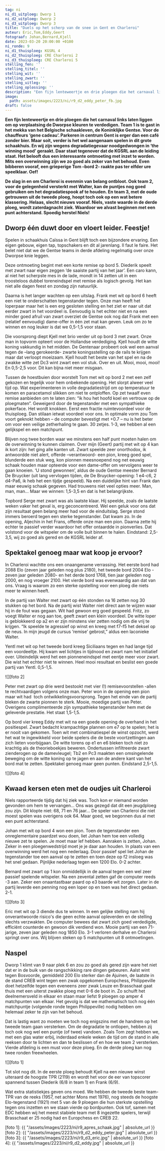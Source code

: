 ```yaml
---
tag: ni
ni_d1_uitploeg: Dworp 1
ni_d2_uitploeg: Dworp 2
ni_d3_uitploeg: Dworp 3
title: "Duels op het scherp van de snee in Gent en Charleroi"
auteur: Eric,Tom,Eddy,Geert 
fotograaf: Johan,Bernard,Kjell
date: 2023-03-20 20:00:00 +0100
ni_ronde: 9
ni_d1_thuisploeg: KGSRL 4
ni_d2_thuisploeg: CRE Charleroi 2
ni_d3_thuisploeg: CRE Charleroi 5
stelling_fen: ''
stelling_titel: ''
stelling_wit: ''
stelling_zwart: ''
stelling_uitleg: ''
stelling_oplossing: ''
description: "Een fijn lenteweertje en drie ploegen die het carnaval links laten liggen om op verplaatsing de Dworpse kleuren te verdedigen."
image:
  path: assets/images/2223/ni/r9_d2_eddy_peter_fb.jpg
draft: false
---
```

**Een fijn lenteweertje en drie ploegen die het carnaval links laten liggen om op verplaatsing de Dworpse kleuren te verdedigen. Team 1 is te gast in het mekka van het Belgische schaakleven, de Koninklijke Gentse. Voor de chauffeurs ‘gene cadeau’. Parkeren in centrum Gent is erger dan een café zonder bier. Maar soit, verder is het wel aangenaam spelen in dit grote schaakhuis. En wij zijn wegens degradatiegevaar noodgedwongen in ‘the winning mood’ geraakt. Daar staat tegenover dat de KGSRL aan de leiding staat. Het belooft dus een interessante ontmoeting met inzet te worden. Mits een overwinning zijn we zo goed als zeker van het behoud. Even bibberen vooraf, een grieperige Tom –bord 2- raakte pas ter elfder ure speelklaar. Oef!**<!--more-->

**De slag in en om Charleroi is evenmin van belang ontbloot. Ook team 2, voor de gelegenheid versterkt met Walter, kan de puntjes nog goed gebruiken om het degradatiespook af te houden. En team 3, met de oude getrouwen uit de tweede ploeg, hoopt toch ook op een wat betere klassering. Helaas, slecht nieuws vooraf. Niels, vaste waarde in de derde ploeg, wordt zaterdagnacht ziek. Waardoor we alvast beginnen met een punt achterstand. Spoedig herstel Niels!**

## Dworp één duwt door en vloert leider. Feestje!

Spelen in schaakhuis Caïssa in Gent blijft toch een bijzondere ervaring. Een eigen gebouw, eigen tap, topschakers en dit al jarenlang. Il faut le faire. Het belet niet dat we de Gentse teams in derde afdeling regelmatig over onze Dworpse knie leggen.

Deze ontmoeting begint met een korte remise op bord 5. Diederik speelt met zwart naar eigen zeggen ‘de saaiste partij van het jaar’. Een caro kann, al niet het scherpste mes in de lade, mondt in 14 zetten uit in een troosteloos dubbel toreneindspel met remise als logisch gevolg. Het kan niet alle dagen feest en zondag zijn natuurlijk.

Daarna is het langer wachten op een uitslag. Frank met wit op bord 6 heeft een niet te onderschatten tegenstander tegen. Onze man heeft het loperpaar maar het is een erg gesloten stelling en het ziet er naar uit dat eerder zwart in het voordeel is. Eenvoudig is het echter niet en na een minder goed afruil van zwart overziet de Gentse ook nog dat Frank met een (relatief eenvoudig) dame-offer in één zet mat kan geven. Leuk om zo te winnen en nog leuker is dat we 0,5-1,5 voor staan.

Die voorsprong diept Kjell met brio verder uit op bord 3 met zwart. Onze man in topvorm opteert voor de Hollandse verdediging. Kjell houdt de witte koning vakkundig in het midden. De Gentenaar probeert ook wel een aanval tegen de –lang gerokeerde- zwarte koningsstelling op de rails te krijgen maar dat verloopt moeizaam. Kjell houdt het beste van het spel en na de zwakke witte zet Dc3 wint zwart een vol stuk. Over en uit. Mooi, mooi, mooi! En 0,5-2,5 voor. Dit kan bijna niet meer misgaan.

Tussen de hoestbuien door worstelt Tom met wit op bord 2 met een zelf gekozen en tegelijk voor hem onbekende opening. Het slorpt alweer veel tijd op. Wat experimenteren in volle degradatiestrijd om op temperatuur te komen en paracetamol slikken om niet te ontploffen. Op zet twaalf even remise aanbieden om te laten zien: “ik hou het hoofd koel en vertrouw op de ploegmaten”.  Geweigerd door de tegenstander met een sympathieke pokerface.  Het wordt knokken.  Eerst een fractie ruimtevoordeel voor de thuisploeg.  Dan stilaan ietwat voordeel voor ons.  In optimale vorm zou Tom voort geknokt hebben – de computer bevestigt met +0.7 – nu is het beter om voor een veilige zetherhaling te gaan. 30 zetjes. 1-3, we hebben al een gelijkspel en een matchpunt.

Blijven nog twee borden waar we minstens een half punt moeten halen om de overwinning te kunnen claimen. Over mijn (Geert) partij met wit op 4 kan ik kort zijn: het ging alle kanten uit. Zwart speelde zeer onorthodox, ik antwoordde niet alert, offerde –verantwoord- een pion, kreeg goed spel, blunderde een stuk weg, kon pionnen meesnoepend nog net eeuwig schaak houden maar opteerde voor een dame-offer om vervolgens weer te gaan knoeien. ‘U stond gewonnen’, aldus de oude Gentse meester Bernard De Bruycker (uit lang vervlogen tijden, de De Bruycker-opening: 1 e4-c6, 2 d4-Pa6, ik heb het een tijdje gespeeld). Na een duidelijke hint van Frank dan maar eeuwig schaak gegeven. Had trouwens niet veel opties meer. Man, man, man... Maar we winnen: 1,5-3,5 en dat is het belangrijkste.

Topbord Serge met zwart was als laatste klaar. Hij speelde, zoals de laatste weken vaker het geval is, erg geconcentreerd. Wel een geluk voor ons dat zijn resultaat geen belang meer had voor de einduitslag. Serge stond immers beroerd tegen een sterke tegenstander. Dat kwam zo. In de opening, Aljechin in het Frans, offerde onze man een pion. Daarna zette hij echter te passief verder waardoor het offer ontaardde in pionverlies. Dat volstond voor de witspeler om de volle buit binnen te halen. Eindstand: 2,5-3,5, wij zo goed als gered en de KGSRL leider af.

## Spektakel genoeg maar wat koop je ervoor?

In Charleroi wachtte ons een onaangename verrassing. Het eerste bord had 2088 Elo (zeven jaar geleden nog plus 2180), het tweede bord 2004 Elo -zeven jaar geleden 2080- en het derde bord 1768, tien jaar geleden nog 2000, en nog vroeger 2100. Het vierde bord was evenwaardig aan dat van ons. Vraag is waarom zo een sterke opstelling voor een ploeg die niets meer te winnen heeft.

In de partij van Walter met zwart op één stonden na 16 zetten nog 30 stukken op het bord. Na de partij wist Walter niet direct aan te wijzen waar hij in de fout was gegaan. Wit had gewoon erg goed gespeeld. Fritz, zo voegt Walter er nog aan toe, geeft zwart een klein voordeel. De witte loper is geblokkeerd op a2 en er zijn minstens vier zetten nodig om die vrij te krijgen. “Ik speelde te agressief op winst en kreeg met f7-f5 het deksel op de neus. In mijn jeugd de cursus ‘remise’ gebrost,” aldus een laconieke Walter.

Yentl met wit op het tweede bord kreeg Siciliaans tegen en had lange tijd een voordeeltje. Hij kwam wel lichtjes in tijdnood en zwart nam het initiatief over. Uiteindelijk werd het een pionneneindspel met eentje meer voor zwart. Die wist het echter niet te winnen. Heel mooi resultaat en beslist een goede partij van Yentl. 0,5-1,5.

![][foto 2]

Peter met zwart op drie werd bestookt met vier (!) remisevoorstellen -allen te rechtvaardigen volgens onze man. Peter won in de opening een pion maar wit had  toch ontwikkelingsvoorsprong. Tegen het einde van de partij bleken de zwarte pionnen te sterk. Mooie, moedige partij van Peter. Overigens complimenteerde zijn sympathieke tegenstander hem met de geleverde prestatie. Het staat 1,5-1,5.

Op bord vier kreeg Eddy met wit na een goede opening de overhand in het positiespel. Zwart bedacht krampachtige plannen om e7 op te spelen; het is er nooit van gekomen. Toen wit met combinatiespel de winst opzocht, werd het wat te ingewikkeld voor beide spelers die de beste voortzettingen aan zich lieten voorbijgaan. De witte torens op e1 en e6 bleken toch niet zo krachtig als de theorieboekjes beweren. Ondertussen infiltreerde zwart zienderogen op de damevleugel; Tb2 en Pc3 maakten een omsingelende beweging om de witte koning op te jagen en aan de andere kant van het bord mat te zetten. Spektakel genoeg maar geen punten. Eindstand 2,5-1,5.

![][foto 4]

## Kwaad kersen eten met de oudjes uit Charleroi

Niels rapporteerde tijdig dat hij ziek was. Toch kon er niemand worden gevonden om hem te vervangen... Ons was gezegd dat dit een jeugdploeg zou zijn. Dit klopte niet: 68, 71 en 76 jaar... De speler van Charleroi die niet moest spelen was overigens ook 64. Maar goed, we begonnen dus al met een punt achterstand.

Johan met wit op bord 4 won een pion. Toen de tegenstander een onreglementaire paardzet wou doen, liet Johan hem toe een volledig nieuwe zet te spelen. Je moet maar lef hebben. Aanraken is zetten, Johan. Zeker in een ploegenwedstrijd moet je je daar aan houden. In plaats van een overwinning werd het nog een nederlaag. Door passief spel liet Johan de tegenstander toe een aanval op te zetten en toen deze op f2 insloeg was het snel gedaan. Pijnlijke nederlaag tegen een 1200 Elo. 0-2 achter.

Bernard met zwart op 1 kon onmiddellijk in de aanval tegen een wel zeer passief spelende witspeler. Na een zevental zetten gaf de computer reeds -3 aan. Zeker een onaantastbaar paard op e3 baarde wit zorgen. Later in de partij leverde een penning nog een loper op en toen was het direct gedaan. 2-1.

![][foto 3]

Eric met wit op 3 diende dus te winnen. In een gelijke stelling nam hij onverantwoorde risico's die geen echte aanval opleverden en de stelling slechts verzwakten. De computer bewees dat zwart zich goed verdedigde, efficiënt counterde en gewoon dik verdiend won. Mooie partij van een 71-jarige, zeven jaar geleden nog 1850 Elo. 3-1 verloren derhalve en Charleroi springt over ons. Wij blijven steken op 5 matchpunten uit 8 ontmoetingen.

## Naspel

Dworp 1 klimt van 9 naar plek 6 en zou zo goed als gered zijn ware het niet dat er in de buik van de rangschikking rare dingen gebeuren. Aalst wint tegen Bosvoorde, gemiddeld 200 Elo sterker dan de Ajuinen, de laatste in de stand CREB wint tegen een zwak opgekomen Europchess, Philippeville doet hetzelfde tegen een eveneens zeer zwak Leuze en Brasschaat gaat thuis met een uiterst zwakke ploeg met 0-6 de boot in. Zo schuift het deelnemersveld in elkaar en staan maar liefst 9 ploegen op amper 4 matchpunten van elkaar.  Het gevolg is dat we mathematisch toch nog één matchpuntje (volgende ronde tegen Philippeville) nodig hebben om helemaal zeker te zijn van het behoud.

Dat is lastig want zo moeten we toch nog enigszins met de handrem op het tweede team gaan versterken. Om de degradatie te ontlopen, hebben zij toch ook nog wel een puntje (of twee) vandoen. Zoals Tom zegt hebben we, met een glas water erbij, inderdaad enkele weken de tijd om de stand in alle reeksen door te lichten en dan te beslissen of en hoe we team 2 versterken. Vierde afdeling is een must voor deze ploeg. En de derde ploeg kan nog twee ronden freewheelen.

![][foto 1]

Tot slot nog dit. In de eerste ploeg behoudt Kjell na een nieuwe winst uiteraard de hoogste TPR (2119) en wordt het voor de eer van topscorer spannend tussen Diederik (6/8 in team 1) en Frank (6/9).

Wat extra statistiekjes geven ons moed. We hebben de tweede beste team-TPR van de reeks (1957, net achter Mons met 1976), nog steeds de hoogste Elo-tegenstand (1921) met 5 van de 9 ploegen die hun sterkste opstelling tegen ons inzetten en we staan vierde op bordpunten.  Ook tof, samen met EDC hebben wij het meest stabiele team met 8 ingezette spelers, terwijl Brasschaat er 25 nodig had en Europchess en CREB 22.

[foto 1]: {{ "/assets/images/2223/ni/r9_apres_schaak.jpg" | absolute_url }}
[foto 2]: {{ "/assets/images/2223/ni/r9_d2_eddy_peter.jpg" | absolute_url }}
[foto 3]: {{ "/assets/images/2223/ni/r9_d3_eric.jpg" | absolute_url }}
[foto 4]: {{ "/assets/images/2223/ni/r9_d2_eddy.jpg" | absolute_url }}
